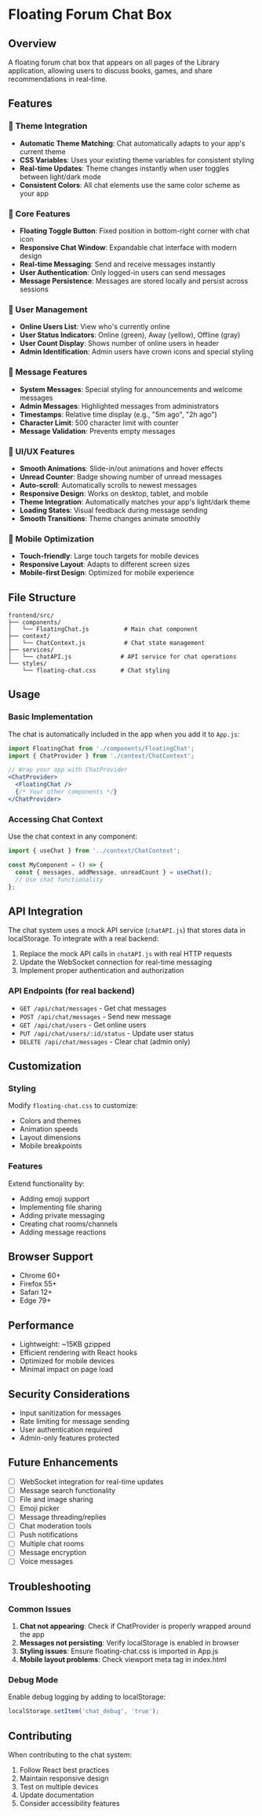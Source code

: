 # Floating Forum Chat Box

## Overview
A floating forum chat box that appears on all pages of the Library application, allowing users to discuss books, games, and share recommendations in real-time.

## Features

### 🎨 Theme Integration
- **Automatic Theme Matching**: Chat automatically adapts to your app's current theme
- **CSS Variables**: Uses your existing theme variables for consistent styling
- **Real-time Updates**: Theme changes instantly when user toggles between light/dark mode
- **Consistent Colors**: All chat elements use the same color scheme as your app

### 🎯 Core Features
- **Floating Toggle Button**: Fixed position in bottom-right corner with chat icon
- **Responsive Chat Window**: Expandable chat interface with modern design
- **Real-time Messaging**: Send and receive messages instantly
- **User Authentication**: Only logged-in users can send messages
- **Message Persistence**: Messages are stored locally and persist across sessions

### 👥 User Management
- **Online Users List**: View who's currently online
- **User Status Indicators**: Online (green), Away (yellow), Offline (gray)
- **User Count Display**: Shows number of online users in header
- **Admin Identification**: Admin users have crown icons and special styling

### 💬 Message Features
- **System Messages**: Special styling for announcements and welcome messages
- **Admin Messages**: Highlighted messages from administrators
- **Timestamps**: Relative time display (e.g., "5m ago", "2h ago")
- **Character Limit**: 500 character limit with counter
- **Message Validation**: Prevents empty messages

### 🎨 UI/UX Features
- **Smooth Animations**: Slide-in/out animations and hover effects
- **Unread Counter**: Badge showing number of unread messages
- **Auto-scroll**: Automatically scrolls to newest messages
- **Responsive Design**: Works on desktop, tablet, and mobile
- **Theme Integration**: Automatically matches your app's light/dark theme
- **Loading States**: Visual feedback during message sending
- **Smooth Transitions**: Theme changes animate smoothly

### 📱 Mobile Optimization
- **Touch-friendly**: Large touch targets for mobile devices
- **Responsive Layout**: Adapts to different screen sizes
- **Mobile-first Design**: Optimized for mobile experience

## File Structure

```
frontend/src/
├── components/
│   └── FloatingChat.js          # Main chat component
├── context/
│   └── ChatContext.js           # Chat state management
├── services/
│   └── chatAPI.js              # API service for chat operations
└── styles/
    └── floating-chat.css       # Chat styling
```

## Usage

### Basic Implementation
The chat is automatically included in the app when you add it to `App.js`:

```jsx
import FloatingChat from './components/FloatingChat';
import { ChatProvider } from './context/ChatContext';

// Wrap your app with ChatProvider
<ChatProvider>
  <FloatingChat />
  {/* Your other components */}
</ChatProvider>
```

### Accessing Chat Context
Use the chat context in any component:

```jsx
import { useChat } from '../context/ChatContext';

const MyComponent = () => {
  const { messages, addMessage, unreadCount } = useChat();
  // Use chat functionality
};
```

## API Integration

The chat system uses a mock API service (`chatAPI.js`) that stores data in localStorage. To integrate with a real backend:

1. Replace the mock API calls in `chatAPI.js` with real HTTP requests
2. Update the WebSocket connection for real-time messaging
3. Implement proper authentication and authorization

### API Endpoints (for real backend)
- `GET /api/chat/messages` - Get chat messages
- `POST /api/chat/messages` - Send new message
- `GET /api/chat/users` - Get online users
- `PUT /api/chat/users/:id/status` - Update user status
- `DELETE /api/chat/messages` - Clear chat (admin only)

## Customization

### Styling
Modify `floating-chat.css` to customize:
- Colors and themes
- Animation speeds
- Layout dimensions
- Mobile breakpoints

### Features
Extend functionality by:
- Adding emoji support
- Implementing file sharing
- Adding private messaging
- Creating chat rooms/channels
- Adding message reactions

## Browser Support
- Chrome 60+
- Firefox 55+
- Safari 12+
- Edge 79+

## Performance
- Lightweight: ~15KB gzipped
- Efficient rendering with React hooks
- Optimized for mobile devices
- Minimal impact on page load

## Security Considerations
- Input sanitization for messages
- Rate limiting for message sending
- User authentication required
- Admin-only features protected

## Future Enhancements
- [ ] WebSocket integration for real-time updates
- [ ] Message search functionality
- [ ] File and image sharing
- [ ] Emoji picker
- [ ] Message threading/replies
- [ ] Chat moderation tools
- [ ] Push notifications
- [ ] Multiple chat rooms
- [ ] Message encryption
- [ ] Voice messages

## Troubleshooting

### Common Issues
1. **Chat not appearing**: Check if ChatProvider is properly wrapped around the app
2. **Messages not persisting**: Verify localStorage is enabled in browser
3. **Styling issues**: Ensure floating-chat.css is imported in App.js
4. **Mobile layout problems**: Check viewport meta tag in index.html

### Debug Mode
Enable debug logging by adding to localStorage:
```javascript
localStorage.setItem('chat_debug', 'true');
```

## Contributing
When contributing to the chat system:
1. Follow React best practices
2. Maintain responsive design
3. Test on multiple devices
4. Update documentation
5. Consider accessibility features